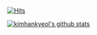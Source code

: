 [![Hits](https://hits.seeyoufarm.com/api/count/incr/badge.svg?url=https%3A%2F%2Fgithub.com%2Fkimhankyeol&count_bg=%2379C83D&title_bg=%23555555&icon=&icon_color=%23E7E7E7&title=hits&edge_flat=false)](https://hits.seeyoufarm.com)
<br>

[![kimhankyeol's github stats](https://github-readme-stats.vercel.app/api?username=kimhankyeol)](https://github.com/anuraghazra/github-readme-stats)
